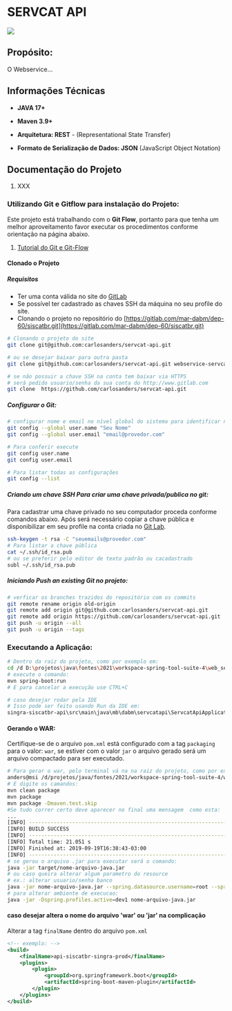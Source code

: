 # SERVCAT API

![](wiki/assets/webservice-siscatbr-1.png)

## Propósito:

O Webservice...

## Informações Técnicas

- **JAVA 17+**

- **Maven 3.9+**

- **Arquitetura: REST** - (Representational State Transfer)

- **Formato de Serialização de Dados: JSON** (JavaScript Object Notation)

  

## Documentação do Projeto

1. XXX

### Utilizando Git e Gitflow para instalação do Projeto:

Este projeto está trabalhando com o **Git Flow**, portanto para que tenha um melhor aproveitamento favor executar os procedimentos conforme orientação na página abaixo.

1. [Tutorial do Git e Git-Flow](wiki/README.md)

#### Clonado o Projeto

##### Requisitos

- Ter uma conta válida no site do [GitLab](http://www.gitlab.com)
- Se possível ter cadastrado as chaves SSH da máquina no seu profile do site.
- Clonando o projeto no repositório do [https://gitlab.com/mar-dabm/dep-60/siscatbr.git](https://gitlab.com/mar-dabm/dep-60/siscatbr.git)

```bash
# Clonando o projeto do site
git clone git@github.com:carlosanders/servcat-api.git

# ou se desejar baixar para outra pasta
git clone git@github.com:carlosanders/servcat-api.git webservice-servcat

# se não possuir a chave SSH na conta tem baixar via HTTPS
# será pedido usuario/senha da sua conta do http://www.gitlab.com
git clone  https://github.com/carlosanders/servcat-api.git
```

##### Configurar o Git:

```bash
# configurar nome e email no nível global do sistema para identificar no commit
git config --global user.name "Seu Nome"
git config --global user.email "email@provedor.com"

# Para conferir execute
git config user.name
git config user.email

# Para listar todas as configurações
git config --list
```

##### Criando um chave SSH Para criar uma chave privada/publica no git:

Para cadastrar uma chave privado no seu computador proceda conforme comandos abaixo. Após será necessário copiar a chave pública e disponibilizar em seu profile na conta criada no [Git Lab](https://gitlab.com/profile/keys).

```bash
ssh-keygen -t rsa -C "seuemails@provedor.com"
# Para listar a chave pública
cat ~/.ssh/id_rsa.pub
# ou se preferir pelo editor de texto padrão ou cacadastrado
subl ~/.ssh/id_rsa.pub
```

##### Iniciando Push an existing Git no projeto:

```bash
# verficar os branches trazidos do repositório com os commits
git remote rename origin old-origin
git remote add origin git@github.com:carlosanders/servcat-api.git
git remote add origin https://github.com/carlosanders/servcat-api.git
git push -u origin --all
git push -u origin --tags
```

### Executando a Aplicação:

```bash
# Dentro da raiz do projeto, como por exemplo em:
cd /d D:\projetos\java\fontes\2021\workspace-spring-tool-suite-4\web_services\servcat-api
# execute o comando:
mvn spring-boot:run
# E para cancelar a execução use CTRL+C

# caso desejar rodar pela IDE
# Isso pode ser feito usando Run da IDE em:
singra-siscatbr-api\src\main\java\mb\dabm\servcatapi\ServcatApiApplication.java
```

#### Gerando o WAR:

Certifique-se de o arquivo `pom.xml` está configurado com a tag `packaging` para o valor: `war`, se estiver com o valor `jar` o arquivo gerado será um arquivo compactado para ser executado.

```bash
# Para gerar o war, pelo terminal vá na na raiz do projeto, como por exemplo em:
anders@msi /d/projetos/java/fontes/2021/workspace-spring-tool-suite-4/web_services/servcat-api (develop)
# E digite os camandos:
mvn clean package
mvn package
mvn package -Dmaven.test.skip
#Se tudo correr certo deve aparecer no final uma mensagem  como esta:
...
[INFO] ------------------------------------------------------------------------
[INFO] BUILD SUCCESS
[INFO] ------------------------------------------------------------------------
[INFO] Total time: 21.051 s
[INFO] Finished at: 2019-09-19T16:38:43-03:00
[INFO] ------------------------------------------------------------------------
# se gerou o arquivo .jar para executar será o comando:
java -jar target/nome-arquivo-java.jar
# ou caso queira alterar algum parametro do resource
# ex.: alterar usuario/senha banco
java -jar nome-arquivo-java.jar --spring.datasource.username=root --spring.datasource.password=root
# para alterar ambiente de execucao:
java -jar -Dspring.profiles.active=dev1 nome-arquivo-java.jar
```

#### caso desejar altera o nome do arquivo 'war' ou 'jar' na complicação

Alterar a tag `finalName` dentro do arquivo `pom.xml`

```xml
<!-- exemplo: -->
<build>
    <finalName>api-siscatbr-singra-prod</finalName>
    <plugins>
        <plugin>
            <groupId>org.springframework.boot</groupId>
            <artifactId>spring-boot-maven-plugin</artifactId>
        </plugin>
    </plugins>
</build>
```



